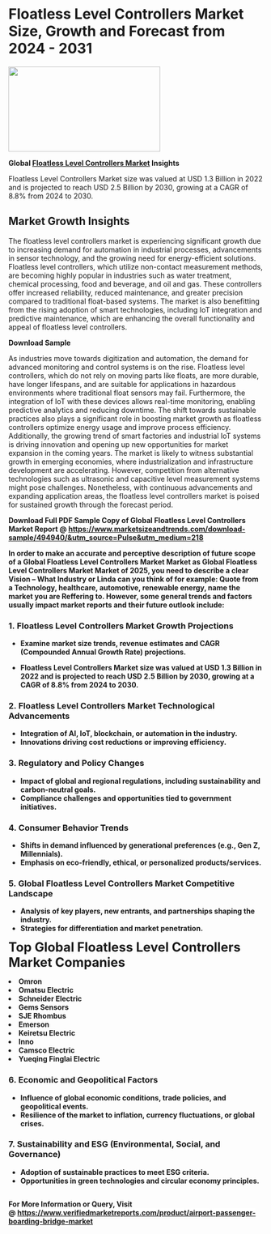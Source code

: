 <H1>Floatless Level Controllers Market Size, Growth and Forecast from 2024 - 2031</H1><img class="aligncenter size-medium wp-image-584254" src="https://thirdeyenews.in/wp-content/uploads/2024/09/Global-Market-Research-300x168.jpeg" alt="" width="300" height="168" /><p><strong>Global&nbsp;<a href="https://www.marketsizeandtrends.com/download-sample/494940/&amp;utm_source=Pulse&amp;utm_medium=218">Floatless Level Controllers Market</a> Insights</strong></p><p>Floatless Level Controllers Market size was valued at USD 1.3 Billion in 2022 and is projected to reach USD 2.5 Billion by 2030, growing at a CAGR of 8.8% from 2024 to 2030.</p><p><h2>Market Growth Insights</h2> <p>The floatless level controllers market is experiencing significant growth due to increasing demand for automation in industrial processes, advancements in sensor technology, and the growing need for energy-efficient solutions. Floatless level controllers, which utilize non-contact measurement methods, are becoming highly popular in industries such as water treatment, chemical processing, food and beverage, and oil and gas. These controllers offer increased reliability, reduced maintenance, and greater precision compared to traditional float-based systems. The market is also benefitting from the rising adoption of smart technologies, including IoT integration and predictive maintenance, which are enhancing the overall functionality and appeal of floatless level controllers.</p> <p><strong>Download Sample</strong></p> <p>As industries move towards digitization and automation, the demand for advanced monitoring and control systems is on the rise. Floatless level controllers, which do not rely on moving parts like floats, are more durable, have longer lifespans, and are suitable for applications in hazardous environments where traditional float sensors may fail. Furthermore, the integration of IoT with these devices allows real-time monitoring, enabling predictive analytics and reducing downtime. The shift towards sustainable practices also plays a significant role in boosting market growth as floatless controllers optimize energy usage and improve process efficiency. Additionally, the growing trend of smart factories and industrial IoT systems is driving innovation and opening up new opportunities for market expansion in the coming years. The market is likely to witness substantial growth in emerging economies, where industrialization and infrastructure development are accelerating. However, competition from alternative technologies such as ultrasonic and capacitive level measurement systems might pose challenges. Nonetheless, with continuous advancements and expanding application areas, the floatless level controllers market is poised for sustained growth through the forecast period.</p> <p><strong></p><p><span class=""><strong>Download Full PDF Sample Copy of Global Floatless Level Controllers Market Report</strong> @ <a href="https://www.marketsizeandtrends.com/download-sample/494940/&amp;utm_source=Pulse&amp;utm_medium=218" target="_blank">https://www.marketsizeandtrends.com/download-sample/494940/&amp;utm_source=Pulse&amp;utm_medium=218</a></span></p><p>In order to make an accurate and perceptive description of future scope of a Global&nbsp;Floatless Level Controllers Market Market as Global&nbsp;Floatless Level Controllers Market Market of 2025, you need to describe a clear Vision &ndash; What Industry or Linda can you think of for example: Quote from a Technology, healthcare, automotive, renewable energy, name the market you are Reffering to. However, some general trends and factors usually impact market reports and their future outlook include:</p><h3>1.&nbsp;<strong>Floatless Level Controllers Market Growth Projections</strong></h3><ul><li>Examine market size trends, revenue estimates and CAGR (Compounded Annual Growth Rate) projections.</li><li><p>Floatless Level Controllers Market size was valued at USD 1.3 Billion in 2022 and is projected to reach USD 2.5 Billion by 2030, growing at a CAGR of 8.8% from 2024 to 2030.</p></li></ul><h3>2.&nbsp;<strong>Floatless Level Controllers Market Technological Advancements</strong></h3><ul><li>Integration of AI, IoT, blockchain, or automation in the industry.</li><li>Innovations driving cost reductions or improving efficiency.</li></ul><h3>3.&nbsp;<strong>Regulatory and Policy Changes</strong></h3><ul><li>Impact of global and regional regulations, including sustainability and carbon-neutral goals.</li><li>Compliance challenges and opportunities tied to government initiatives.</li></ul><h3>4.&nbsp;<strong>Consumer Behavior Trends</strong></h3><ul><li>Shifts in demand influenced by generational preferences (e.g., Gen Z, Millennials).</li><li>Emphasis on eco-friendly, ethical, or personalized products/services.</li></ul><h3>5.&nbsp;<strong>Global Floatless Level Controllers Market Competitive Landscape</strong></h3><ul><li>Analysis of key players, new entrants, and partnerships shaping the industry.</li><li>Strategies for differentiation and market penetration.</li></ul><p data-pm-slice="1 1 []"><span style="color: inherit; font-family: inherit; font-size: 25px;">Top Global Floatless Level Controllers Market Companies</span></p><div class="" data-test-id=""><p><li>Omron</li><li> Omatsu Electric</li><li> Schneider Electric</li><li> Gems Sensors</li><li> SJE Rhombus</li><li> Emerson</li><li> Keiretsu Electric</li><li> Inno</li><li> Camsco Electric</li><li> Yueqing Finglai Electric</li></p></div><h3>6.&nbsp;<strong>Economic and Geopolitical Factors</strong></h3><ul><li>Influence of global economic conditions, trade policies, and geopolitical events.</li><li>Resilience of the market to inflation, currency fluctuations, or global crises.</li></ul><h3>7.&nbsp;<strong>Sustainability and ESG (Environmental, Social, and Governance)</strong></h3><ul><li>Adoption of sustainable practices to meet ESG criteria.</li><li>Opportunities in green technologies and circular economy principles.</li></ul><h2><strong style="font-size: 14px;">For More Information or Query, Visit @&nbsp;</strong><a style="background-color: #ffffff; font-size: 14px;" href="https://www.marketsizeandtrends.com/report/floatless-level-controllers-market/" target="_blank">https://www.verifiedmarketreports.com/product/airport-passenger-boarding-bridge-market</a></h2>
